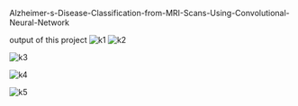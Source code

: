   Alzheimer-s-Disease-Classification-from-MRI-Scans-Using-Convolutional-Neural-Network



  output of this project
![k1](https://github.com/user-attachments/assets/6ac4e20a-92f0-4638-826a-9efb203eae3b)
![k2](https://github.com/user-attachments/assets/9a7a6760-e2b9-41e2-9349-d5b8e44b1105)

![k3](https://github.com/user-attachments/assets/791fca38-e493-4143-89b3-80f96ed3531d)



![k4](https://github.com/user-attachments/assets/4eb2cffa-6180-4133-b581-4e76743bbe8a)


  ![k5](https://github.com/user-attachments/assets/178a9a92-3616-485c-bf57-7c4e987e2ba9)

